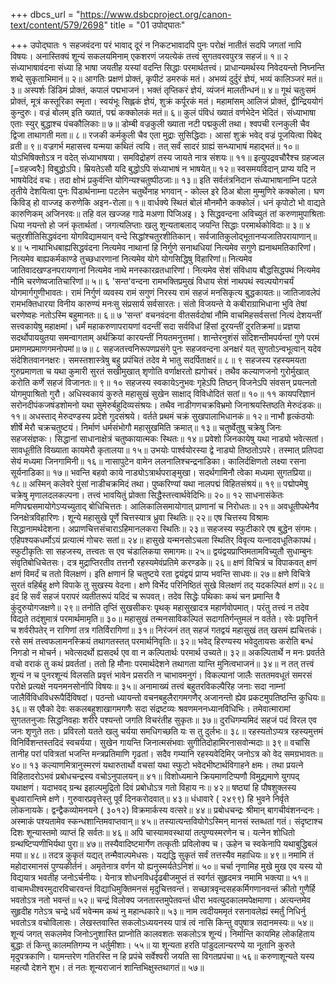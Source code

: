 +++
dbcs_url = "https://www.dsbcproject.org/canon-text/content/579/2698"
title = "01 उपोद्घातः"

+++
उपोद्घातः
१ सहजवंदना
परं भावाद् दूरं न निकटभावादपि पुनः
परोक्षं नातीतं सदपि जगतां नापि विषयः।
अनास्तिक्यं शून्यं सकलयमिनाम् एकशरणं
जयत्येकं तत्त्वं सुगतवरवपुरत्र सहजं॥ १॥
२ संध्याभाषावंदना
संध्या हि भाषा जयतीह यस्यां
वदन्ति सिद्धाः परमार्थतत्त्वं।
प्राधान्यमर्थस्य निवेदयन्तो
निघ्नन्ति शब्दे सुकृताभिमानं॥ २॥
आगतिः प्रक्षणं प्रोक्तं, कृपीटं डमरुकं मतं।
अभव्यं दुर्दुरं ज्ञेयं, भव्यं कालिञ्जरं मतं॥ ३॥
अस्पर्शः डिंडिमं प्रोक्तं, कपालं पद्मभाजनं।
भक्तं तृप्तिकरं ज्ञेयं, व्यंजनं मालतीन्धनं॥ ४॥
गूथं चतुःसमं प्रोक्तं, मूत्रं कस्तूरिका स्मृता।
स्वयंभूः सिह्लकं ज्ञेयं, शुक्रं कर्पूरकं मतं।
महामांसम् आलिजं प्रोक्तं, द्वीन्द्रिययोगं कुन्दुरुः।
वज्रं बोलम् इति ख्यातं, पद्मं कक्कोलकं मतं॥ ६॥
कुलं पंविधं ख्यातं वर्णभेदेन भेदितं।
संध्याभाषा एताः स्युर् बुद्धाश्च पंचकौलिकाः॥ ७॥
डोम्बी वज्रकुली ख्याता नटी पद्मकुली तथा।
श्वपची रत्नकुली चैव द्विजा ताथागती मता॥ ८॥
रजकी कर्मकुली चैव एता मुद्राः सुसिद्धिदाः।
आसां शुक्रं भवेद् वज्रं पूजयित्वा पिबेद् व्रती॥ ९॥
वज्रगर्भ महासत्त्व यन्मया कथितं त्वयि।
तत् सर्वं सादरं ग्राह्यं सन्ध्याभाषं महाद्भतं॥ १०॥
योऽभिषिक्तोऽत्र न वदेत् संध्याभाषया।
समविद्रोहणं तस्य जायते नात्र संशयः॥ ११॥
इत्युपद्रवचौरैश्च ग्रहज्वल [=ग्रहज्वरैः] विबुद्धोऽपि।
म्रियतेऽसौ यदि बुद्धोऽपि संध्याभाषं न भाषयेत्॥ १२॥
स्वसमयविदान् प्राप्य यदि न भाषयेदिदं वचः।
तदा क्षोभं प्रकुर्वन्ति योगिन्यश्चतुष्पीठजाः॥ १३॥
इति सर्वतंत्रनिदान संध्याभाषानाम्नि पटले तृतीये देशयित्वा पुनः पिंडार्थनाम्ना पटलेन चतुर्थेनाह भगवान् -
कोल्ल इरे ठिअ बोला मुम्मुणिरे कक्कोला।
घण किविड् हो वाज्जइ करुणेकि अइन-रोला॥ १॥
वार्धक्ये स्थितं बोलं मौनमौने कक्कोलं।
धनं कृपोटो भो वाद्यते कारुणिकम् अजिनरवः॥
तहि वल खज्जह गाढे मअणा पिजिअइ। 
३ सिद्धवन्दना
अविच्युतं तां करुणामुपाश्रिताः
धिया नयन्तो हो जनं कृतार्थतां।
जगत्यलिप्ताः खलु शून्यताबलाद्
जयन्ति सिद्धाः परमार्थकोविदाः॥ ३॥
४ चतुरशीतिसिद्धवंदना
योगविद्यामयान् वन्दे सिद्धांश्चतुरशीतिकान्।
सर्वजातिकुलोद्भूतानप्यजातिपरायाणान्॥ ४॥
५ नाथाभिधबाह्यसिद्धवंदना
नित्यमेव नाथानां हि निर्गुणे सनाथधियां
नित्यमेव सगुणे ह्यनाथमतिकारिणां।
नित्यमेव बाह्यकर्मकाण्डे तुच्छधारणानां
नित्यमेव योगे योगसिद्धिषु विहारिणां॥
नित्यमेव जातिवादखण्डनपरायणानां
नित्यमेव नाथे मनस्कारव्रतधारिणां।
नित्यमेव सेशं संविधाय बौद्धसिद्धपथं
नित्यमेव नौमि चरणेष्वजातिचारिणां॥ ५॥
६ 'सन्त'वन्दना
रामभक्तिप्रमुखं विधाय सेशं नाथपथं
स्वल्पयोगचर्यं योगमार्गगुणीभावतः।
रामं निर्गुणं व्यवस्य रामं सगुणं निरस्य 
रामं सहजं मनसिकृत्य बुद्धकायतः॥
जातिजावलेपं रामभक्तिधारया विनीय
कारुण्यं मनःसु संप्रसार्य सर्वसारतः।
संतो विजयन्ते ये कबीराग्राभिधाना भुवि
तेषां चरणेष्वहः नतोऽस्मि बहुमानतः॥ ६॥
७ 'सन्त' वचनवंदना
वीतसर्वदोषां नौमि वाचमिहसर्वसत्तां 
नित्यं देशयन्तीं सत्त्वकायेषु महाक्षमां।
धर्मं महाकरुणापरायणां वदन्तीं सदा
सर्वविधां हिंसां दूरयन्तीं दुरतिक्रमां॥
प्रज्ञया सदर्थोपाययुतया समन्वागताम्
अर्थक्रियां कारयन्तीं नियतमनुत्तमां। 
शान्तेरनुशंसं संदिशन्तीमपर्यन्तां गुणे
परमं प्रमाणमप्रमाणगमनोपमां॥ ७॥
८ सहजतत्त्वनिरूपणप्रसंगे पुनः सहजवन्दना
अनक्षरं यत् सुगतोऽन्वभूत्वान्
यदेव संदेशितवाननक्षरः।
समस्तशास्त्रेषु बहु प्रपंचितं
तदेव मे भातु सदर्पिताक्षरं॥ ८॥
९ सहजस्य रहस्यमयता गुरुप्रमाणता च
यथा कुमारी सुरतं सखीमुखात्
शृणोति वर्णाक्षरतो ह्यगोचरं।
तथैव कल्याणजनो गुरोर्मुखात् 
करोति कर्णे सहजं विजानतः॥ ९॥
१० सहजस्य स्वकायेऽनुभवः 
गृहेऽपि तिष्ठन् विजनेऽपि संवसन्
प्रयत्नतो योगमुपाश्रितो गुरौ।
अधिस्वकायं कुरुते महासुखं
सुखेन साक्षाद् विविधोदितं सतां॥ १०॥
११ कायपरिज्ञानं
सरोनदीपंकजषंडशोमनो
यथा सुमेरुर्बहुदिव्यसंश्रयः।
तथैव नाडीगणचक्रविभ्रमो
जिनाश्रयस्तिष्ठति मेरुदंडकः॥ ११॥
अधस्ताद् मेरुदण्डस्य प्रदेशे गुदसंश्रये।
वर्तते प्रथमं चक्रं सुखपालाभिधानकं॥ १२॥
नाभौ हृत्कंठयोः शीर्षे मेरौ चक्रचतुष्टयं।
निर्माणं धर्मसंभोगौ महासुखमिति क्रमात्॥ १३॥
चतुर्ष्वेतुषु चक्रेषु जिनः सहजसंज्ञकः।
सिद्धानां साधानाक्षेत्रं चतुष्कायात्मकः स्थितः॥ १४॥
प्रवेशो जिनकायेषु यथा नाड्यो भवेत्सतां।
सावधूतीति विख्याता कायमेरौ कृतालया॥ १५॥
उभयोः पार्श्वयोरस्या द्वे नाड्यो तिष्ठतोऽपरे।
तस्मात् प्रतिपदा सेयं मध्यमा जिनगामिनी॥ १६॥
नासापुटेन वामेन ललनालिश्चन्द्रनाडिका।
कालिर्दक्षिणतो लक्ष्या रसना सूर्यनाडिका॥ १७॥
भवन्ति बहवो काये नाड्योऽत्रार्थपराङ्मुखा।
सदर्थगामिनौ त्वेका मध्यमा सुगतप्रिया॥१८॥
अस्मिन् कलेवरे पुंसां नाडीचक्रमिदं तथा।
पुष्करिण्यां यथा नालपद्मं विहितसंश्रयं॥ १९॥
पद्मोपमेषु चक्रेषु मृणालदलकल्पना।
तत्त्वं भावयितुं प्रोक्ता सिद्धैस्तत्त्वार्थवेदिभिः॥ २०॥
१२ साधनासंकेतः
मणिपद्मसमायोगेऽप्यच्युताद् बोधिचित्ततः।
आलिकालिसमायोगात् प्राणानां च निरोधतः॥ २१॥
अवधूतीपथेनैव जिनक्षेत्रविहारिणः।
शून्ये महासुखे पूर्णे चित्तस्यात्र ध्रुवा स्थितिः॥ २२॥
एष चित्तस्य विश्रामः सिद्धानामर्थदेशना।
अप्राणचित्तसंचाराऽहिमानलकरा स्थितिः॥ २३॥
सहजस्य स्फुटीकारे एष बुद्धेन संगमः।
एहिपश्यकधर्मोऽयं प्रत्यात्मं गोचरः सतां॥ २४॥
हासुखे यन्मनसोऽचला स्थितिर्
विवृत्य यत्नादवधूतिकापथं।
स्फुटीकृतिः सा सहजस्य, तत्त्वतः
स एव चंडालिकया समागमः॥ २५॥
द्वयंद्वयप्राप्तिमतामविच्युतौ
सुधाम्बुनः संवृतिबोधिचेतसः।
दत्र मुद्राप्तिरतीव तत्तनौ 
रहस्यमेवंप्रतिमे करण्डके॥ २६॥
क्षणं विचित्रं च विपाकवत् क्षणं
क्षणं विमर्दं च ततो विलक्षणं।
इति क्षणानं हि चतुष्टये रता
द्वयंद्वयं प्राप्य भवन्ति साधवः॥ २७॥
क्षणे विचित्रे सुरतं वहिर्बहु
क्षणे विपाके तु सुखस्य वेदना।
क्षणे विर्भेद परिनिष्ठितं सुखे
विलक्षणं तद् यदकल्पितं क्षणं॥ २८॥
इदं हि सर्वं सहजं परापरं
व्यतीतरूपं यदिदं च रूपवत्।
तदेव सिद्धेः पथिकाः कथं चन 
प्रमान्ति वै कुंदुरुयोगजक्षणे॥ २९॥
तनोति तृप्तिं सुखसीकरः पृथक्
महासुखादत्र महार्णवोपमात्।
परंतु तत्त्वं न तदेव विद्यते
तदंशुमात्रं परमार्थमामृति॥ ३०॥
महासुखं तन्मनसाविकल्पितं
सदागतिर्गन्तुमलं न वर्तते।
रवेः प्रवृत्तिर्न च शर्वरीपतेर्
न रागिणां तत्र गतिर्विरागिणां॥ ३१॥
निरंजनं तत् सहजं गतद्वयं
महासुखं तत् खसमं ह्यचित्तकं।
रसे समं तत्त्वफलामनस्क्रियं
तथागतस्तत् परमार्थनिवृतिः॥ ३२॥
भवेद् हिरण्यस्य भवेदुतायसः
करोति बन्धं निगडो न मोचर्न।
भवेत्सदर्थो ह्यसदर्थ एव वा
न कल्पितार्थः परमार्थ उच्यते॥ ३२॥
अकल्पितार्थे न मनः प्रवर्तते 
वचो वराकं तु कथं प्रवर्ततां।
ततो हि मौनाः परमार्थदेशने
तथागता यान्ति मुनित्वभाजनं॥ ३४॥
न तत् तत्त्वं शून्यं न च पुनरशून्यं विलसति
प्रवृत्तं भावेन प्रसरति न चाभावमनुगं।
विकल्पानां जालैः सततमवधूतं समरसं 
परोक्षे प्रत्यक्षे नयनमनसोर्नापि विषयः॥ ३५॥
अनामाख्यं तत्त्वं बहुतरविकल्पैरिह जनाः
सदा नाम्नां जालैर्विविधविधरूपैर्दिविषदां।
पठन्तो ध्यायन्तो वचनबहुलैरागमगणैर् 
अजानन्तो ह्येव प्रकटमुपतिष्ठन्ति कुधियः॥ ३६॥
स एवैको देवः सकलबहुशाखागमगणैः 
सदा संद्रष्टव्यः श्रवणमननध्यानविधिभिः।
तमेवात्मारामां सुगततनुजाः सिद्धनिवहाः
शरीरे पश्यन्तो जगति विचरंतीह सुकृतः॥ ३७॥
दुरधिगम्यमिदं सहजं पदं
विरल एव जनः शृणुते ततः।
प्रविरलो यतते खलु चर्यया 
समधिगच्छति यः स तु दुर्लभः॥ ३८॥
रहस्यतोऽप्यत्र रहस्यमुत्तमं
विनिर्विशन्तस्तदिदं स्वचर्यया।
सुखेन गायन्ति जिनात्मसंभवाः 
सुगीतिदोहामिरनासवोन्मदाः॥ ३९॥
वचांसि तानीह परां पवित्रतां
भजन्ति मन्त्रप्रतिमाणि गृढतां।
सदैव गम्यानि रहस्यवेदिमिर्
जनोऽत्र को वेद समग्रभावतः॥ ४०॥
१३ कल्याणमित्रानुस्मरणं
यथारुतार्थो वचसां यथा स्फुटो
भवेदभीष्टार्थविगाहने क्षमः।
तथा प्रयत्ने विहितादरोऽभवं 
प्रबोधचन्द्रस्य वचोऽनुपालयन्॥ ४१॥
विशोध्यमाने क्रियमाणटिप्पणौ
विमुद्य्रमाणे युगपद् यथाक्षणं।
यदाभवद् ग्रन्थ इहाल्पमुद्रितो
दिवं प्रबोधोऽत्र गतो विहाय नः॥ ४२॥
षष्ठ्यां हि पौषशुक्लस्य बुधवारान्तिमे क्षणे।
गुरुवारप्रवृत्तेस्तु पूर्वं दिनकरोदवात्॥ ४३॥
धंधावारे ( २४९९) हि भुवने निर्वृते लोकनायके।
द्वन्द्वैकव्योमनयने ( ३०१२) विक्रमार्कस्य वत्सरे॥ ४४॥
प्रबोधचन्द्रः श्रीमान् बागचीवंशनन्दनः।
अस्माकं पश्यतामेव स्कन्धशान्तिमवाप्तवान्॥ ४५॥
तस्यात्यन्तवियोगेऽस्मिन् मानसं स्तब्धतां गतं।
संदृष्टाश्च दिशः शून्यास्तमो व्याप्तं हि सर्वतः॥ ४६॥ 
अपि चास्यामवस्थायां तत्पुण्यस्मरणेन च।
यत्नेन शोधितो ग्रन्थष्टिप्पणीभिर्यथा पुरा॥ ४७॥
तस्यैवादिष्टमार्गेण तत्कृतीः प्रविलोक्य च।
ऊहेन च स्वकेनापि यथाबुद्धिबलं मया॥ ४८॥
तदत्र कुकृतं यद्यत् तन्मैवाल्पमेधसः।
यद्यद्धि सुकृतं सर्वं तत्तस्यैव महाधियः॥ ४९॥
नमामि तं महोदारमानसं पुण्यकीर्तनं।
अमृतेनात्र वर्णन यो ह्यनुस्मर्यतेऽनिशं॥ ५०॥
चर्चा नृणामिह मुखे मुख एव यस्य
यो विद्ययात्र भवतीह जनोऽर्चनीयः।
येनात्र शोधनविधर्दृढबीजमुप्तं
तं स्वर्गतं सुहृदमत्र नमामि भक्त्या॥ ५१॥
वाचामधीश्वरमुदारविचारवन्तं
विद्याधिमुक्तिमनसं मृदुचित्तवन्तं।
सच्छात्रवृन्दसहकर्मिगणानवन्तं
क्रीतो गुणैर्हि भवतोऽत्र नतो भवन्तं॥ ५२॥
चन्द्रं विलोक्य जनतास्तमुपेतवन्तं
धीरा भवत्युदकालमपेक्षमाणा।
अत्यन्तमेव सुहृदीह गतेऽत्र चन्द्रे 
धर्यं भवेन्मम कथं नु महान्धकारे॥ ५३॥
नाम त्वदीयममृतं रसनावलेह्यं
स्मर्तुं निधिर्नु भवतोऽत्र वचोविलासः।
लेखस्तवास्ति सकलोऽध्ययनस्य पात्रं
त्वं नासि किन्तु वपुषात्र सदानमस्यः॥ ५४॥
शून्यं जगत् सकलमेव जिनोऽनुशास्ति
प्राप्नोति कालवशतः सकलोऽत्र शून्यं।
निर्मान्ति कायमिह लोकहिताय बुद्धाः 
तं किन्तु कालमतिगम्य न धर्तुमीशाः। ५५॥
या शून्यता हरति पांडुदलान्यरण्ये
या नूतानि कुरुते मृदुपत्रकाणि। 
यामन्तरेण गतिरस्ति न हि प्रपंचे
सर्वेश्वरी जयति सा विगतप्रपंचा॥ ५६॥
करुणाशून्यते यस्य महत्यौ देशने शुभ।
तं नतः शून्यराजानं शान्तिभिक्षुस्तथागतं॥ ५७॥
